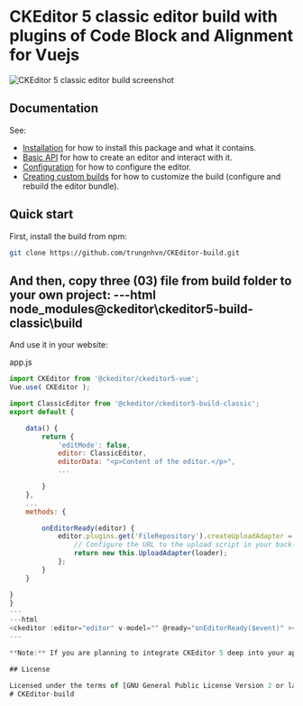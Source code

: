 CKEditor 5 classic editor build with plugins of Code Block and Alignment for Vuejs
========================================

![CKEditor 5 classic editor build screenshot](https://i.ibb.co/6m9F3Q5/ckeditor-screenshot.jpg")

## Documentation

See:

* [Installation](https://ckeditor.com/docs/ckeditor5/latest/builds/guides/integration/installation.html) for how to install this package and what it contains.
* [Basic API](https://ckeditor.com/docs/ckeditor5/latest/builds/guides/integration/basic-api.html) for how to create an editor and interact with it.
* [Configuration](https://ckeditor.com/docs/ckeditor5/latest/builds/guides/integration/configuration.html) for how to configure the editor.
* [Creating custom builds](https://ckeditor.com/docs/ckeditor5/latest/builds/guides/development/custom-builds.html) for how to customize the build (configure and rebuild the editor bundle).

## Quick start

First, install the build from npm:

```bash
git clone https://github.com/trungnhvn/CKEditor-build.git
```
And then, copy three (03) file from build folder to your own project:
---html
node_modules\@ckeditor\ckeditor5-build-classic\build
---
And use it in your website:

app.js
```js
import CKEditor from '@ckeditor/ckeditor5-vue';
Vue.use( CKEditor );

import ClassicEditor from '@ckeditor/ckeditor5-build-classic';
export default {

    data() {
        return {
            'editMode': false,
            editor: ClassicEditor,
			editorData: "<p>Content of the editor.</p>",
			...

		}
	},
	...
	methods: {

        onEditorReady(editor) {
            editor.plugins.get('FileRepository').createUploadAdapter = (loader) => {
                // Configure the URL to the upload script in your back-end here!
                return new this.UploadAdapter(loader);
            };
        }
    }

}
}
---
---html
<ckeditor :editor="editor" v-model="" @ready="onEditorReady($event)" ></ckeditor>
---

**Note:** If you are planning to integrate CKEditor 5 deep into your application, it is actually more convenient and recommended to install and import the source modules directly (like it happens in `ckeditor.js`). Read more in the [Advanced setup guide](https://ckeditor.com/docs/ckeditor5/latest/builds/guides/integration/advanced-setup.html).

## License

Licensed under the terms of [GNU General Public License Version 2 or later](http://www.gnu.org/licenses/gpl.html). For full details about the license, please check the `LICENSE.md` file or [https://ckeditor.com/legal/ckeditor-oss-license](https://ckeditor.com/legal/ckeditor-oss-license).
# CKEditor-build


